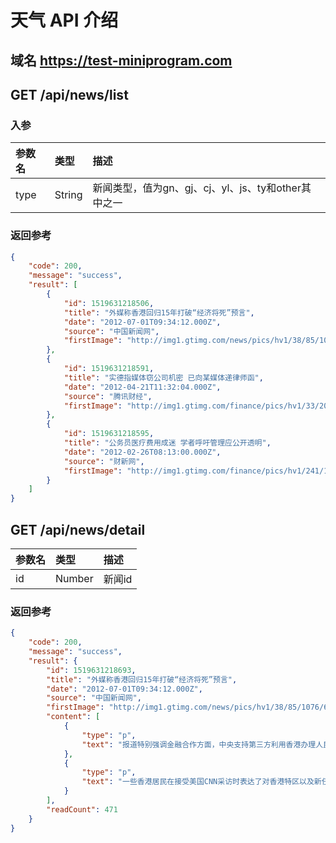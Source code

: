 # 天气 API 介绍
## 域名 https://test-miniprogram.com
## GET /api/news/list

### 入参

| 参数名 | 类型      | 描述                                                |
|:-------|:----------|:----------------------------------------------------|
| type   | String    | 新闻类型，值为gn、gj、cj、yl、js、ty和other其中之一 |

### 返回参考

```json
{
    "code": 200,
    "message": "success",
    "result": [
        {
            "id": 1519631218506,
            "title": "外媒称香港回归15年打破“经济将死”预言",
            "date": "2012-07-01T09:34:12.000Z",
            "source": "中国新闻网",
            "firstImage": "http://img1.gtimg.com/news/pics/hv1/38/85/1076/69988613.jpg"
        },
        {
            "id": 1519631218591,
            "title": "实德指媒体窃公司机密 已向某媒体递律师函",
            "date": "2012-04-21T11:32:04.000Z",
            "source": "腾讯财经",
            "firstImage": "http://img1.gtimg.com/finance/pics/hv1/33/207/1023/66573393.jpg"
        },
        {
            "id": 1519631218595,
            "title": "公务员医疗费用成迷 学者呼吁管理应公开透明",
            "date": "2012-02-26T08:13:00.000Z",
            "source": "财新网",
            "firstImage": "http://img1.gtimg.com/finance/pics/hv1/241/102/983/63945826.jpg"
        }
    ]
}
```

## GET /api/news/detail

| 参数名 | 类型      | 描述   |
|:-------|:----------|:-------|
| id     | Number    | 新闻id |

### 返回参考

```json
{
    "code": 200,
    "message": "success",
    "result": {
        "id": 1519631218693,
        "title": "外媒称香港回归15年打破“经济将死”预言",
        "date": "2012-07-01T09:34:12.000Z",
        "source": "中国新闻网",
        "firstImage": "http://img1.gtimg.com/news/pics/hv1/38/85/1076/69988613.jpg",
        "content": [
            {
                "type": "p",
                "text": "报道特别强调金融合作方面，中央支持第三方利用香港办理人民币贸易投资结算，进一步丰富香港人民币离岸产品”。自1997年7月1日回归之后，香港与内地的经济关系日益紧密，“北京方面迫切希望利用这个全球金融中心来进行重大改革试验，比如将人民币国际化的努力。”"
            },
            {
                "type": "p",
                "text": "一些香港居民在接受美国CNN采访时表达了对香港特区以及新任特首的看法。多数香港居民认为，回归以来，“一国两制”实行得不错，相信“一国两制”将进展良好，相信香港的前途会更光明。希望新任特首上台后，能进一步改善包括住房在内的民生条件。"
            }
        ],
        "readCount": 471
    }
}
```